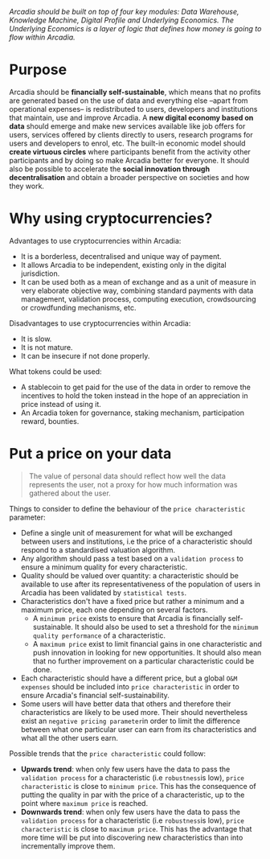 *Arcadia should be built on top of four key modules: Data Warehouse, Knowledge Machine, Digital Profile and Underlying Economics. The Underlying Economics is a layer of logic that defines how money is going to flow within Arcadia.*

# Purpose

Arcadia should be **financially self-sustainable**, which means that no profits are generated based on the use of data and everything else –apart from operational expenses– is redistributed to users, developers and institutions that maintain, use and improve Arcadia. A **new digital economy based on data** should emerge and make new services available like job offers for users, services offered by clients directly to users, research programs for users and developers to enrol, etc. The built-in economic model should **create virtuous circles** where participants benefit from the activity other participants and by doing so make Arcadia better for everyone. It should also be possible to accelerate the **social innovation through decentralisation** and obtain a broader perspective on societies and how they work.

# Why using cryptocurrencies?

Advantages to use cryptocurrencies within Arcadia:

* It is a borderless, decentralised and unique way of payment.
* It allows Arcadia to be independent, existing only in the digital jurisdiction.
* It can be used both as a mean of exchange and as a unit of measure in very elaborate objective way, combining standard payments with data management, validation process, computing execution, crowdsourcing or crowdfunding mechanisms, etc.

Disadvantages to use cryptocurrencies within Arcadia:

* It is slow.
* It is not mature.
* It can be insecure if not done properly.

What tokens could be used:

* A stablecoin to get paid for the use of the data in order to remove the incentives to hold the token instead in the hope of an appreciation in price instead of using it.
* An Arcadia token for governance, staking mechanism, participation reward, bounties.

# Put a price on your data

> The value of personal data should reflect how well the data represents the user, not a proxy for how much information was gathered about the user.

Things to consider to define the behaviour of the `price characteristic` parameter:

* Define a single unit of measurement for what will be exchanged between users and institutions, i.e the price of a characteristic should respond to a standardised valuation algorithm.
* Any algorithm should pass a test based on a `validation process` to ensure a minimum quality for every characteristic.
* Quality should be valued over quantity: a characteristic should be available to use after its representativeness of the population of users in Arcadia has been validated by `statistical tests`.
* Characteristics don't have a fixed price but rather a minimum and a maximum price, each one depending on several factors.
  * A `minimum price` exists to ensure that Arcadia is financially self-sustainable. It should also be used to set a threshold for the `minimum quality performance` of a characteristic.
  * A `maximum price` exist to limit financial gains in one characteristic and push innovation in looking for new opportunities. It should also mean that no further improvement on a particular characteristic could be done.
* Each characteristic should have a different price, but a global `O&M expenses` should be included into `price characteristic` in order to ensure Arcadia's financial self-sustainability.
* Some users will have better data that others and therefore their characteristics are likely to be used more. Their should nevertheless exist an `negative pricing parameter`in order to limit the difference between what one particular user can earn from its characteristics and what all the other users earn.

Possible trends that the `price characteristic` could follow:
* **Upwards trend**: when only few users have the data to pass the `validation process` for a characteristic (i.e `robustness`is low), `price characteristic` is close to `minimum price`. This has the consequence of putting the quality in par with the price of a characteristic, up to the point where `maximum price` is reached.
* **Downwards trend**: when only few users have the data to pass the `validation process` for a characteristic (i.e `robustness`is low), `price characteristic` is close to `maximum price`. This has the advantage that more time will be put into discovering new characteristics than into incrementally improve them.
